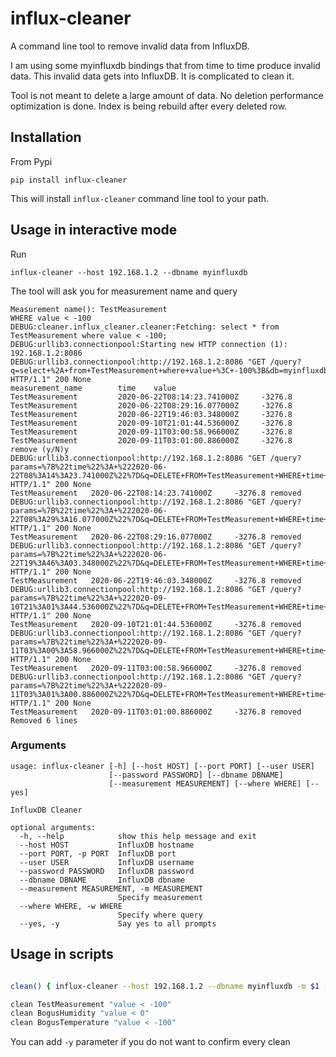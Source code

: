 # influx-cleaner
A command line tool to remove invalid data from InfluxDB.

I am using some myinfluxdb bindings that from time to time produce invalid data. This invalid data gets into InfluxDB. It is complicated to clean it.

Tool is not meant to delete a large amount of data. No deletion performance optimization is done. Index is being rebuild after every deleted row.

## Installation
From Pypi
```
pip install influx-cleaner
```
This will install `influx-cleaner` command line tool to your path.

## Usage in interactive mode
Run
```
influx-cleaner --host 192.168.1.2 --dbname myinfluxdb
```
The tool will ask you for measurement name and query
```
Measurement name(): TestMeasurement
WHERE value < -100
DEBUG:cleaner.influx_cleaner.cleaner:Fetching: select * from TestMeasurement where value < -100;
DEBUG:urllib3.connectionpool:Starting new HTTP connection (1): 192.168.1.2:8086
DEBUG:urllib3.connectionpool:http://192.168.1.2:8086 "GET /query?q=select+%2A+from+TestMeasurement+where+value+%3C+-100%3B&db=myinfluxdb HTTP/1.1" 200 None
measurement_name        time    value
TestMeasurement         2020-06-22T08:14:23.741000Z     -3276.8
TestMeasurement         2020-06-22T08:29:16.077000Z     -3276.8
TestMeasurement         2020-06-22T19:46:03.348000Z     -3276.8
TestMeasurement         2020-09-10T21:01:44.536000Z     -3276.8
TestMeasurement         2020-09-11T03:00:58.966000Z     -3276.8
TestMeasurement         2020-09-11T03:01:00.886000Z     -3276.8
remove (y/N)y
DEBUG:urllib3.connectionpool:http://192.168.1.2:8086 "GET /query?params=%7B%22time%22%3A+%222020-06-22T08%3A14%3A23.741000Z%22%7D&q=DELETE+FROM+TestMeasurement+WHERE+time+%3D+%24time%3B&db=myinfluxdb HTTP/1.1" 200 None
TestMeasurement   2020-06-22T08:14:23.741000Z     -3276.8 removed
DEBUG:urllib3.connectionpool:http://192.168.1.2:8086 "GET /query?params=%7B%22time%22%3A+%222020-06-22T08%3A29%3A16.077000Z%22%7D&q=DELETE+FROM+TestMeasurement+WHERE+time+%3D+%24time%3B&db=myinfluxdb HTTP/1.1" 200 None
TestMeasurement   2020-06-22T08:29:16.077000Z     -3276.8 removed
DEBUG:urllib3.connectionpool:http://192.168.1.2:8086 "GET /query?params=%7B%22time%22%3A+%222020-06-22T19%3A46%3A03.348000Z%22%7D&q=DELETE+FROM+TestMeasurement+WHERE+time+%3D+%24time%3B&db=myinfluxdb HTTP/1.1" 200 None
TestMeasurement   2020-06-22T19:46:03.348000Z     -3276.8 removed
DEBUG:urllib3.connectionpool:http://192.168.1.2:8086 "GET /query?params=%7B%22time%22%3A+%222020-09-10T21%3A01%3A44.536000Z%22%7D&q=DELETE+FROM+TestMeasurement+WHERE+time+%3D+%24time%3B&db=myinfluxdb HTTP/1.1" 200 None
TestMeasurement   2020-09-10T21:01:44.536000Z     -3276.8 removed
DEBUG:urllib3.connectionpool:http://192.168.1.2:8086 "GET /query?params=%7B%22time%22%3A+%222020-09-11T03%3A00%3A58.966000Z%22%7D&q=DELETE+FROM+TestMeasurement+WHERE+time+%3D+%24time%3B&db=myinfluxdb HTTP/1.1" 200 None
TestMeasurement   2020-09-11T03:00:58.966000Z     -3276.8 removed
DEBUG:urllib3.connectionpool:http://192.168.1.2:8086 "GET /query?params=%7B%22time%22%3A+%222020-09-11T03%3A01%3A00.886000Z%22%7D&q=DELETE+FROM+TestMeasurement+WHERE+time+%3D+%24time%3B&db=myinfluxdb HTTP/1.1" 200 None
TestMeasurement   2020-09-11T03:01:00.886000Z     -3276.8 removed
Removed 6 lines

```

### Arguments
```                                                                                                                                                                                                               (master|●7…)
usage: influx-cleaner [-h] [--host HOST] [--port PORT] [--user USER]
                      [--password PASSWORD] [--dbname DBNAME]
                      [--measurement MEASUREMENT] [--where WHERE] [--yes]

InfluxDB Cleaner

optional arguments:
  -h, --help            show this help message and exit
  --host HOST           InfluxDB hostname
  --port PORT, -p PORT  InfluxDB port
  --user USER           InfluxDB username
  --password PASSWORD   InfluxDB password
  --dbname DBNAME       InfluxDB dbname
  --measurement MEASUREMENT, -m MEASUREMENT
                        Specify measurement
  --where WHERE, -w WHERE
                        Specify where query
  --yes, -y             Say yes to all prompts
```

## Usage in scripts

```bash clean.sh

clean() { influx-cleaner --host 192.168.1.2 --dbname myinfluxdb -m $1 -w $2; }

clean TestMeasurement "value < -100"
clean BogusHumidity "value < 0"
clean BogusTemperature "value < -100"
```

You can add `-y` parameter if you do not want to confirm every clean
